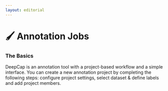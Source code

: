 ```yaml
---
layout: editorial
---
```


# 🖌 Annotation Jobs

### The Basics

DeepCap is an annotation tool with a project-based workflow and a simple interface. You can create a new annotation project by completing the following steps: configure project settings, select dataset & define labels and add project members.
